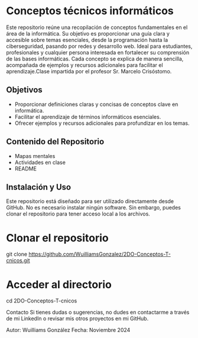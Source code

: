 # Conceptos técnicos informáticos

Este repositorio reúne una recopilación de conceptos fundamentales en el área de la informática. Su objetivo es proporcionar una guía clara y accesible sobre temas esenciales, desde la programación hasta la ciberseguridad, pasando por redes y desarrollo web. Ideal para estudiantes, profesionales y cualquier persona interesada en fortalecer su comprensión de las bases informáticas. Cada concepto se explica de manera sencilla, acompañada de ejemplos y recursos adicionales para facilitar el aprendizaje.Clase impartida por el profesor Sr. Marcelo Crisóstomo.

## Objetivos

- Proporcionar definiciones claras y concisas de conceptos clave en informática.
- Facilitar el aprendizaje de términos informáticos esenciales.
- Ofrecer ejemplos y recursos adicionales para profundizar en los temas.

## Contenido del Repositorio
- Mapas mentales
- Actividades en clase
- README

## Instalación y Uso

Este repositorio está diseñado para ser utilizado directamente desde GitHub. No es necesario instalar ningún software. Sin embargo, puedes clonar el repositorio para tener acceso local a los archivos.

# Clonar el repositorio
git clone https://github.com/WuilliamsGonzalez/2DO-Conceptos-T-cnicos.git

# Acceder al directorio
cd 2DO-Conceptos-T-cnicos

Contacto Si tienes dudas o sugerencias, no dudes en contactarme a través de mi LinkedIn o revisar mis otros proyectos en mi GitHub.

Autor: Wuilliams González Fecha: Noviembre 2024